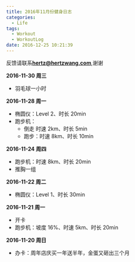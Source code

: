 ```yaml
---
title: 2016年11月份健身日志
categories:
  - Life
tags:
  - Workout
  - WorkoutLog
date: 2016-12-25 10:21:39
---
```


反馈请联系[**hertz@hertzwang.com**](mailto:hertz@hertzwang.com),谢谢


**2016-11-30 周三**

* 羽毛球一小时

**2016-11-28 周一**

* 椭圆仪：Level 2、时长 20min
* 跑步机：
	* 倒走 时速 2km、时长 5min
	* 跑步：时速 8km、时长 10min

<!-- more -->

**2016-11-24 周四**

* 跑步机：时速 8km、时长 20min
* 推胸一组

**2016-11-22 周二**

* 椭圆仪：Level 1、时长 30min 

**2016-11-21 周一**

* 开卡
* 跑步机：坡度 16%、时速 5km、时长 20min

**2016-11-20 周日**

* 办卡：周年店庆买一年送半年，金蛋又砸出三个月

